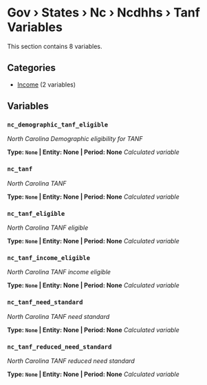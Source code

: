 # Gov › States › Nc › Ncdhhs › Tanf Variables

This section contains 8 variables.

## Categories

- [Income](income/index.md) (2 variables)

## Variables

### `nc_demographic_tanf_eligible`
*North Carolina Demographic eligibility for TANF*

**Type: `None` | Entity: None | Period: None**
*Calculated variable*

### `nc_tanf`
*North Carolina TANF*

**Type: `None` | Entity: None | Period: None**
*Calculated variable*

### `nc_tanf_eligible`
*North Carolina TANF eligible*

**Type: `None` | Entity: None | Period: None**
*Calculated variable*

### `nc_tanf_income_eligible`
*North Carolina TANF income eligible*

**Type: `None` | Entity: None | Period: None**
*Calculated variable*

### `nc_tanf_need_standard`
*North Carolina TANF need standard*

**Type: `None` | Entity: None | Period: None**
*Calculated variable*

### `nc_tanf_reduced_need_standard`
*North Carolina TANF reduced need standard*

**Type: `None` | Entity: None | Period: None**
*Calculated variable*
